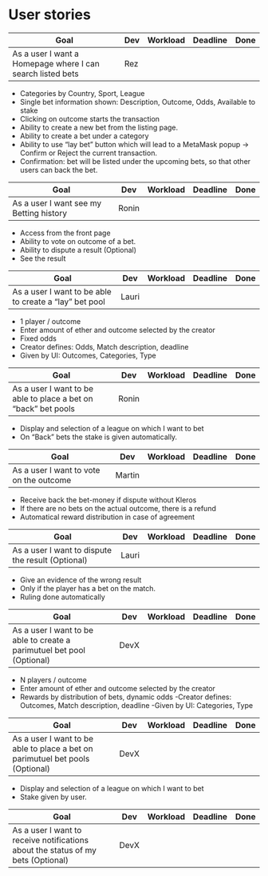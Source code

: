 # User stories

|Goal|Dev|Workload|Deadline|Done|
|----|---|--------|--------|----|
|As a user I want a Homepage where I can search listed bets|Rez||||
- Categories by Country, Sport, League
- Single bet information shown: Description, Outcome, Odds, Available to stake
- Clicking on outcome starts the transaction
- Ability to create a new bet from the listing page.
- Ability to create a bet under a category 
- Ability to use “lay bet” button which will lead to a MetaMask popup → Confirm or Reject the current transaction. 
- Confirmation: bet will be listed under the upcoming bets, so that other users can back the bet.

|Goal|Dev|Workload|Deadline|Done|
|----|---|--------|--------|----|
|As a user I want see my Betting history|Ronin||||
- Access from the front page
- Ability to vote on outcome of a bet.
- Ability to dispute a result (Optional)
- See the result

|Goal|Dev|Workload|Deadline|Done|
|----|---|--------|--------|----|
|As a user I want to be able to create a “lay” bet pool|Lauri||||
- 1 player / outcome
- Enter amount of ether and outcome selected by the creator
- Fixed odds
- Creator defines: Odds, Match description, deadline
- Given by UI: Outcomes, Categories, Type

|Goal|Dev|Workload|Deadline|Done|
|----|---|--------|--------|----|
|As a user I want to be able to place a bet on “back” bet pools|Ronin||||
- Display and selection of  a league on which I want to bet
- On “Back” bets the stake is given automatically.

|Goal|Dev|Workload|Deadline|Done|
|----|---|--------|--------|----|
|As a user I want to vote on the outcome|Martin||||
- Receive back the bet-money if dispute without Kleros
- If there are no bets on the actual outcome, there is a refund
- Automatical reward distribution in case of agreement


|Goal|Dev|Workload|Deadline|Done|
|----|---|--------|--------|----|
|As a user I want to dispute the result (Optional)|Lauri||||
- Give an evidence of the wrong result
- Only if the player has a bet on the match.
- Ruling done automatically

|Goal|Dev|Workload|Deadline|Done|
|----|---|--------|--------|----|
|As a user I want to be able to create a parimutuel bet pool (Optional)|DevX||||
- N players / outcome
- Enter amount of ether and outcome selected by the creator
- Rewards by distribution of bets, dynamic odds
-Creator defines: Outcomes, Match description, deadline
-Given by UI: Categories, Type

|Goal|Dev|Workload|Deadline|Done|
|----|---|--------|--------|----|
|As a user I want to be able to place a bet on parimutuel bet pools (Optional)|DevX||||
- Display and selection of  a league on which I want to bet
- Stake given by user.

|Goal|Dev|Workload|Deadline|Done|
|----|---|--------|--------|----|
|As a user I want to receive notifications about the status of my bets (Optional)|DevX||||

